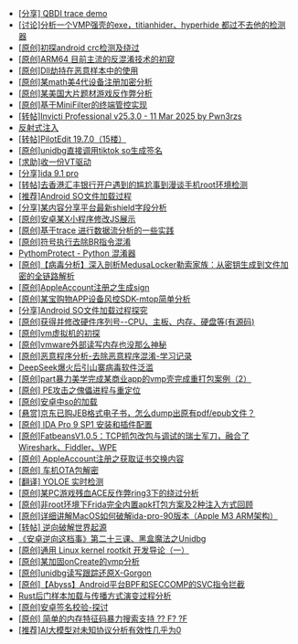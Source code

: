 + [[分享] QBDI trace demo](https://bbs.kanxue.com/thread-285857.htm)
+ [[讨论]分析一个VMP强壳的exe，titianhider、hyperhide 都过不去他的检测器](https://bbs.kanxue.com/thread-284045.htm)
+ [[原创]初探android crc检测及绕过](https://bbs.kanxue.com/thread-285790.htm)
+ [[原创]ARM64 目前主流的反混淆技术的初窥](https://bbs.kanxue.com/thread-285567.htm)
+ [[原创]Dll劫持在恶意样本中的使用](https://bbs.kanxue.com/thread-285995.htm)
+ [[原创]某math美4代设备注册加密分析](https://bbs.kanxue.com/thread-269257.htm)
+ [[原创]某美国大片题材游戏反作弊分析](https://bbs.kanxue.com/thread-285956.htm)
+ [[原创]基于MiniFilter的终端管控实现](https://bbs.kanxue.com/thread-285447.htm)
+ [[转帖]Invicti Professional v25.3.0 - 11 Mar 2025  by Pwn3rzs](https://bbs.kanxue.com/thread-285993.htm)
+ [反射式注入](https://bbs.kanxue.com/thread-284886.htm)
+ [[转帖]PilotEdit 19.7.0（15楼）](https://bbs.kanxue.com/thread-277979.htm)
+ [[原创]unidbg直接调用tiktok so生成签名](https://bbs.kanxue.com/thread-285623.htm)
+ [[求助]收一份VT驱动](https://bbs.kanxue.com/thread-285446.htm)
+ [[分享]ida 9.1 pro](https://bbs.kanxue.com/thread-285999.htm)
+ [[转帖]去香港汇丰银行开户遇到的尴尬事到漫谈手机root环境检测](https://bbs.kanxue.com/thread-285754.htm)
+ [[推荐]Android SO文件加载过程](https://bbs.kanxue.com/thread-285818.htm)
+ [[分享]某内容分享平台最新shield字段分析](https://bbs.kanxue.com/thread-285929.htm)
+ [[原创]安卓某X小程序修改JS展示](https://bbs.kanxue.com/thread-285986.htm)
+ [[原创]基于trace 进行数据流分析的一些实践](https://bbs.kanxue.com/thread-285243.htm)
+ [[原创]符号执行去除BR指令混淆](https://bbs.kanxue.com/thread-280737.htm)
+ [PythomProtect - Python 混淆器](https://bbs.kanxue.com/thread-285032.htm)
+ [[原创]【病毒分析】深入剖析MedusaLocker勒索家族：从密钥生成到文件加密的全链路解析](https://bbs.kanxue.com/thread-285568.htm)
+ [[原创]AppleAccount注册之生成sign](https://bbs.kanxue.com/thread-285959.htm)
+ [[原创]某宝购物APP设备风控SDK-mtop简单分析](https://bbs.kanxue.com/thread-284241.htm)
+ [[分享]Android  SO文件加载过程探究](https://bbs.kanxue.com/thread-285788.htm)
+ [[原创]获得并修改硬件序列号--CPU、主板、内存、硬盘等(有源码)](https://bbs.kanxue.com/thread-282756.htm)
+ [[原创]vm虚拟机的初探](https://bbs.kanxue.com/thread-284883.htm)
+ [[原创]vmware外部读写内存也没那么神秘](https://bbs.kanxue.com/thread-284956.htm)
+ [[原创]恶意程序分析-去除恶意程序混淆-学习记录](https://bbs.kanxue.com/thread-268078.htm)
+ [DeepSeek爆火后引山寨病毒软件泛滥](https://bbs.kanxue.com/thread-286001.htm)
+ [[原创]part暴力美学完成某商业app的vmp壳完成重打包案例（2）](https://bbs.kanxue.com/thread-284326.htm)
+ [[原创] PE攻击之傀儡进程与重定位](https://bbs.kanxue.com/thread-285914.htm)
+ [[原创]安卓中so的加载](https://bbs.kanxue.com/thread-286004.htm)
+ [[悬赏]京东已购JEB格式电子书，怎么dump出原有pdf/epub文件？](https://bbs.kanxue.com/thread-223695.htm)
+ [[原创] IDA Pro 9 SP1 安装和插件配置](https://bbs.kanxue.com/thread-285604.htm)
+ [[原创]FatbeansV1.0.5：TCP抓包改包与调试的瑞士军刀，融合了Wireshark、Fiddler、WPE](https://bbs.kanxue.com/thread-284571.htm)
+ [[原创] AppleAccount注册之获取证书交换内容](https://bbs.kanxue.com/thread-285944.htm)
+ [[原创]  车机OTA包解密](https://bbs.kanxue.com/thread-285256.htm)
+ [[翻译] YOLOE 实时检测](https://bbs.kanxue.com/thread-286005.htm)
+ [[原创]某PC游戏残血ACE反作弊ring3下的绕过分析](https://bbs.kanxue.com/thread-284667.htm)
+ [[原创]非root环境下Frida完全内置apk打包方案及2种注入方式回顾](https://bbs.kanxue.com/thread-284482.htm)
+ [[原创]详细讲解MacOS如何破解ida-pro-90版本（Apple M3 ARM架构）](https://bbs.kanxue.com/thread-282846.htm)
+ [[转帖] 逆向破解世界起源](https://bbs.kanxue.com/thread-286007.htm)
+ [《安卓逆向这档事》第二十三课、黑盒魔法之Unidbg](https://bbs.kanxue.com/thread-285073.htm)
+ [[原创]通用 Linux kernel rootkit 开发导论（一）](https://bbs.kanxue.com/thread-285916.htm)
+ [[原创]某加固onCreate的vmp分析](https://bbs.kanxue.com/thread-286006.htm)
+ [[原创]unidbg读写跟踪还原X-Gorgon](https://bbs.kanxue.com/thread-285586.htm)
+ [[原创]【Abyss】Android平台BPF和SECCOMP的SVC指令拦截](https://bbs.kanxue.com/thread-285339.htm)
+ [Rust后门样本加载与传播方式演变过程分析](https://bbs.kanxue.com/thread-286008.htm)
+ [[原创]安卓签名校验-探讨](https://bbs.kanxue.com/thread-285647.htm)
+ [[原创] 简单的内存特征码暴力搜索支持 ?? F? ?F](https://bbs.kanxue.com/thread-284451.htm)
+ [[推荐]AI大模型对未知协议分析有效性几乎为0](https://bbs.kanxue.com/thread-286009.htm)
